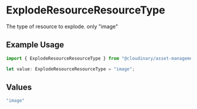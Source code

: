 # ExplodeResourceResourceType

The type of resource to explode. only "image"

## Example Usage

```typescript
import { ExplodeResourceResourceType } from "@cloudinary/asset-management/models/operations";

let value: ExplodeResourceResourceType = "image";
```

## Values

```typescript
"image"
```